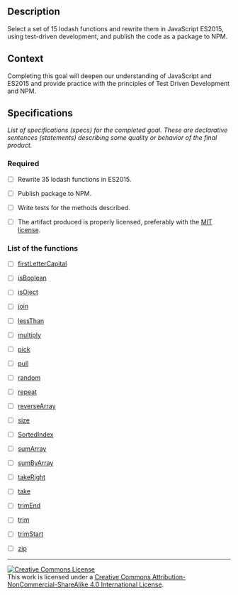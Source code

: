 ## Description

Select a set of 15 lodash functions and rewrite them in JavaScript ES2015, using test-driven development, and publish the code as a package to NPM.
## Context

Completing this goal will deepen our understanding of JavaScript and ES2015 and provide practice with the principles of Test Driven Development and NPM.

## Specifications

_List of specifications (specs) for the completed goal. These are declarative sentences (statements) describing some quality or behavior of the final product._

### Required

- [ ] Rewrite 35 lodash functions in ES2015.
- [ ] Publish package to NPM.
- [ ] Write tests for the methods described.
- [ ] The artifact produced is properly licensed, preferably with the [MIT license][mit-license].


### List of the functions

- [ ] [firstLetterCapital](./src/spec/firstLetterCapitalSpec.js)
- [ ] [isBoolean](./src/spec/isBooleanSpec.js)
- [ ] [isOject](./src/spec/isOjectSpec.js)
- [ ] [join](./src/spec/joinSpec.js)
- [ ] [lessThan](./src/spec/lessThanSpec.js)
- [ ] [multiply](./src/spec/multiplySpec.js)
- [ ] [pick](./src/spec/pickSpec.js)
- [ ] [pull](./src/spec/pullSpec.js)
- [ ] [random](./src/spec/randomSpec.js)
- [ ] [repeat](./src/spec/repeatSpec.js)
- [ ] [reverseArray](./src/spec/reverseArraySpec.js)
- [ ] [size](./src/spec/sizeSpec.js)
- [ ] [SortedIndex](./src/spec/SortedIndexSpec.js)
- [ ] [sumArray](./src/spec/sumArraySpec.js)
- [ ] [sumByArray](./src/spec/sumByArraySpec.js)
- [ ] [takeRight](./src/spec/takeRightSpec.js)
- [ ] [take](./src/spec/takeSpec.js)
- [ ] [trimEnd](./src/spec/trimEndSpec.js)
- [ ] [trim](./src/spec/trimSpec.js)
- [ ] [trimStart](./src/spec/trimStartSpec.js)
- [ ] [zip](./src/spec/zipSpec.js)


---

<!-- LICENSE -->

<a rel="license" href="http://creativecommons.org/licenses/by-nc-sa/4.0/"><img alt="Creative Commons License" style="border-width:0" src="https://i.creativecommons.org/l/by-nc-sa/4.0/80x15.png" /></a>
<br />This work is licensed under a <a rel="license" href="http://creativecommons.org/licenses/by-nc-sa/4.0/">Creative Commons Attribution-NonCommercial-ShareAlike 4.0 International License</a>.

[mit-license]: https://opensource.org/licenses/MIT
